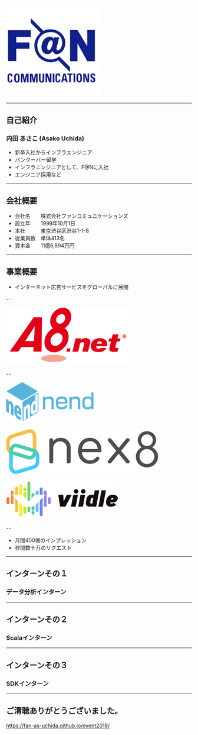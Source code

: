 
<img src="./images/FAN.png" width="50%">

---

## 自己紹介

### 内田 あさこ (Asako Uchida)

- 新卒入社からインフラエンジニア
- バンクーバー留学
- インフラエンジニアとして、F@Nに入社
- エンジニア採用など

---

## 会社概要

- 会社名　　株式会社ファンコミュニケーションズ
- 設立年　　1999年10月1日
- 本社　　　東京渋谷区渋谷1-1-8
- 従業員数　単体413名
- 資本金　　11億6,894万円

---

## 事業概要

- インターネット広告サービスをグローバルに展開

--

![A8](./images/A8.png)

--

![nend](./images/nend.png)

![nex8](./images/nex8.png)

![viidle](./images/viidle.png)

--

- <!-- .element: class="fragment" --> 月間400億のインプレッション
- <!-- .element: class="fragment" --> 秒間数十万のリクエスト

---

## インターンその１
### データ分析インターン

---

## インターンその２
### Scalaインターン

---

## インターンその３
### SDKインターン

---

## ご清聴ありがとうございました。

https://fan-as-uchida.github.io/event2018/
